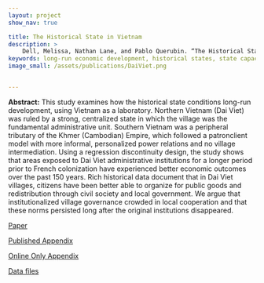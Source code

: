 ```yaml
---
layout: project
show_nav: true

title: The Historical State in Vietnam
description: >
    Dell, Melissa, Nathan Lane, and Pablo Querubin. “The Historical State, Local Collective Action, and Economic Development in Vietnam.” *Econometrica* 86, no. 6 (2018): 2083-2121. [Paper](https://scholar.harvard.edu/files/dell/files/180509draft.pdf); [Published Appendix](https://scholar.harvard.edu/files/dell/files/180509appendix.pdf); [Online Only Appendix](https://scholar.harvard.edu/files/dell/files/onlineappendix.pdf); [Data files](https://scholar.harvard.edu/files/dell/files/final_code.zip)
keywords: long-run economic development, historical states, state capacity
image_small: /assets/publications/DaiViet.png


---
```




**Abstract:** This study examines how the historical state conditions long-run development, using Vietnam as a laboratory. Northern Vietnam (Dai Viet) was ruled by a strong, centralized state in which the village was the fundamental administrative unit. Southern Vietnam was a peripheral tributary of the Khmer (Cambodian) Empire, which followed a patronclient model with more informal, personalized power relations and no village intermediation. Using a regression discontinuity design, the study shows that areas exposed to Dai Viet administrative institutions for a longer period prior to French colonization have experienced better economic outcomes over the past 150 years. Rich historical data document that in Dai Viet villages, citizens have been better able to organize for public goods and redistribution through civil society and local government. We argue that institutionalized village governance crowded in local cooperation and that these norms persisted long after the original institutions disappeared.

[Paper](https://scholar.harvard.edu/files/dell/files/180509draft.pdf) 

[Published Appendix](https://scholar.harvard.edu/files/dell/files/180509appendix.pdf)

[Online Only Appendix](https://scholar.harvard.edu/files/dell/files/onlineappendix.pdf)

[Data files](https://scholar.harvard.edu/files/dell/files/final_code.zip)

